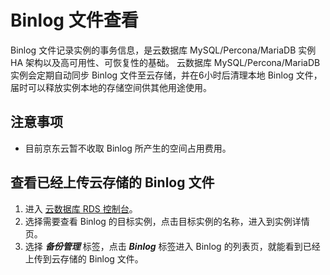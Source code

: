# Binlog 文件查看
Binlog 文件记录实例的事务信息，是云数据库 MySQL/Percona/MariaDB 实例 HA 架构以及高可用性、可恢复性的基础。
云数据库 MySQL/Percona/MariaDB 实例会定期自动同步 Binlog 文件至云存储，并在6小时后清理本地 Binlog 文件，届时可以释放实例本地的存储空间供其他用途使用。

## 注意事项
* 目前京东云暂不收取 Binlog 所产生的空间占用费用。

## 查看已经上传云存储的 Binlog 文件
1. 进入 [云数据库 RDS 控制台](https://rds-console.jdcloud.com/database)。
2. 选择需要查看 Binlog 的目标实例，点击目标实例的名称，进入到实例详情页。
3. 选择 ***备份管理*** 标签，点击 ***Binlog*** 标签进入 Binlog 的列表页，就能看到已经上传到云存储的 Binlog 文件。
